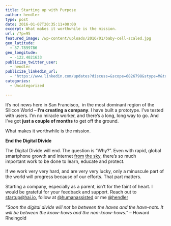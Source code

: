 ```yaml
---
title: Starting up with Purpose
author: hendler
type: post
date: 2016-01-07T20:35:11+00:00
excerpt: What makes it worthwhile is the mission.
url: /?p=95
featured_image: /wp-content/uploads/2016/01/baby-cell-scaled.jpg
geo_latitude:
  - 37.7899786
geo_longitude:
  - -122.4021633
publicize_twitter_user:
  - hendler
publicize_linkedin_url:
  - 'https://www.linkedin.com/updates?discuss=&scope=6826798&stype=M&topic=6090963737261465600&type=U&a=TtYG'
categories:
  - Uncategorized

---
```

<span style="font-weight:400;">It’s not news here in San Francisco,  in the most dominant region of the Silicon World &#8211; </span>**I’m creating a company**<span style="font-weight:400;">. I have built a prototype. I’ve tested with users. I&#8217;m no miracle worker, and there’s a long, long way to go. And I&#8217;ve got <strong>just a couple of months</strong> to get off the ground.</span>

<span style="font-weight:400;">What makes it worthwhile is the mission.</span>

**End the Digital Divide**

The Digital Divide will end. The question is &#8220;Why?&#8221;. Even with rapid, global smartphone growth and internet <a href="https://www.facebook.com/solarimpulse" target="_blank">from</a> <a href="https://www.google.com/loon/" target="_blank">the sky</a>, there&#8217;s so much important work to be done to learn, educate and protect.

<span style="font-weight:400;">If we work very very hard, and are very very lucky, only a minuscule part of the world will progress because of our efforts. That part matters. </span>

Starting a company, especially as a parent, isn&#8217;t for the faint of heart. <span style="font-weight:400;">I would be grateful for your feedback and support. Reach out to startup@hai.io, f</span>ollow at <a href="https://twitter.com/humanassisted" target="_blank">@humanassisted</a> or me <a href="https://twitter.com/hendler" target="_blank">@hendler</a>

_<span style="font-weight:400;">“Soon the digital divide will not be between the haves and the have-nots. It will be between the know-hows and the non-know-hows.” &#8211; </span>_<span style="font-weight:400;">Howard Rheingold</span>